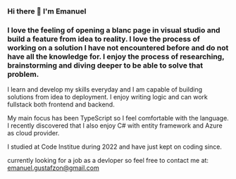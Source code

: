 ### Hi there 👋 I'm Emanuel

### I love the feeling of opening a blanc page in visual studio and build a feature from idea to reality. I love the process of working on a solution I have not encountered before and do not have all the knowledge for. I enjoy the process of researching, brainstorming and diving deeper to be able to solve that problem. 

I learn and develop my skills everyday and I am capable of building solutions from idea to deployment. I enjoy writing logic and can work fullstack both frontend and backend.

My main focus has been TypeScript so I feel comfortable with the language. I recently discovered that I also enjoy C# with entity framework and Azure as cloud provider. 

I studied at Code Institue during 2022 and have just kept on coding since. 

currently looking for a job as a devloper so feel free to contact me at: emanuel.gustafzon@gmail.com

<!--
**EmanuelGustafzon/EmanuelGustafzon** is a ✨ _special_ ✨ repository because its `README.md` (this file) appears on your GitHub profile.

Here are some ideas to get you started:

- 🔭 I’m currently working on ...
- 🌱 I’m currently learning ...
- 👯 I’m looking to collaborate on ...
- 🤔 I’m looking for help with ...
- 💬 Ask me about ...
- 📫 How to reach me: ...
- 😄 Pronouns: ...
- ⚡ Fun fact: ...
-->
